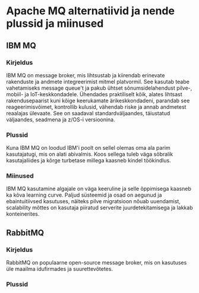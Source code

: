 # Apache MQ alternatiivid ja nende plussid ja miinused 

## IBM MQ 

### Kirjeldus 

IBM MQ on message broker, mis lihtsustab ja kiirendab erinevate rakenduste ja andmete integreerimist mitmel platvormil. See kasutab teabe vahetamiseks message queue't ja pakub ühtset sõnumsidelahendust pilve-, mobiil- ja IoT-keskkondadele. Ühendades praktiliselt kõik, alates lihtsast rakendusepaarist kuni kõige keerukamate ärikeskkondadeni, parandab see reageerimisvõimet, kontrollib kulusid, vähendab riske ja annab andmetest reaalajas ülevaate. See on saadaval standardväljaandes, täiustatud väljaandes, seadmena ja z/OS-i versioonina.

### Plussid

Kuna IBM MQ on loodud IBM'i poolt on sellel olemas oma ala parim kasutajatugi, mis on alati abivalmis. Koos sellega tuleb väga sõbralik kasutajaliides ja kõrge turbetase millega kaasneb kindel töökindlus. 

### Miinused

IBM MQ kasutamine algajale on väga keeruline ja selle õppimisega kaasneb ka kõva learning curve. Paljud süsteemid ja osad on aegunud ja ebaintuitiivsed kasutuses, näiteks pilve migratsioon nõuab uuendamist, scalability mõttes on kasutaja piiratud serverite juurdetekitamisega ja lakkab konteinerites.  

## RabbitMQ 

### Kirjeldus 

RabbitMQ on populaarne open-source message broker, mis on kasutuses üle maailma idufirmades ja suurettevõtetes. 

### Plussid
